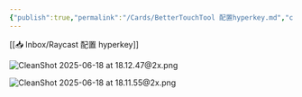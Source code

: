```yaml
---
{"publish":true,"permalink":"/Cards/BetterTouchTool 配置hyperkey.md","created":"2025-06-18","modified":"2025-06-18","cssclasses":""}
---
```



[[📥 Inbox/Raycast 配置 hyperkey]]

![CleanShot 2025-06-18 at 18.12.47@2x.png](https://pub-pic.oldwinter.top/2025/06/1e6d6cae11ab104bd56e2a68eda9570d.png)

![CleanShot 2025-06-18 at 18.11.55@2x.png](https://pub-pic.oldwinter.top/2025/06/ec0ce57a9128144594f78724d6c7017f.png)
